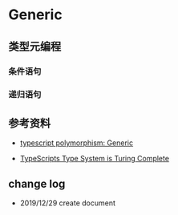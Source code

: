 # Generic

## 类型元编程

### 条件语句

### 递归语句

## 参考资料

- [typescript polymorphism: Generic ](https://github.com/hardfist/stackoverflow/issues/39)

- [TypeScripts Type System is Turing Complete](https://github.com/Microsoft/TypeScript/issues/14833)

## change log

- 2019/12/29 create document
